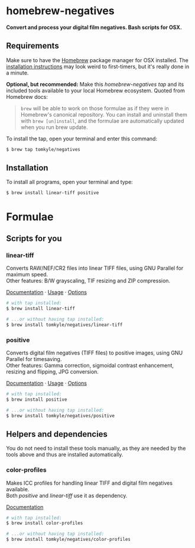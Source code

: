 
# homebrew-negatives

**Convert and process your digital film negatives. Bash scripts for OSX.**



## Requirements

Make sure to have the [Homebrew](https://brew.sh/) package manager for OSX installed. The [installation instructions](https://brew.sh/) may look weird to first-timers, but it's really done in a minute. 

**Optional, but recommended:** Make this *homebrew-negatives* *tap* and its included tools available to your local Homebrew ecosystem. Quoted from Homebrew docs: 
> `brew` will be able to work on those formulae as if they were in Homebrew's canonical repository. You can install and uninstall them with `brew [un]install`, and the formulae are automatically updated when you run brew update.

To install the tap, open your terminal and enter this command:

```bash
$ brew tap tomkyle/negatives
```



## Installation

To install all programs, open your terminal and type:


```bash
$ brew install linear-tiff positive
```


# Formulae

## Scripts for you

### linear-tiff 

Converts RAW/NEF/CR2 files into linear TIFF files, using GNU Parallel for maximum speed.  
Other features: B/W grayscaling, TIF resizing and ZIP compression.  

[Documentation](https://github.com/tomkyle/negatives-linear-tiff) &middot;
[Usage](https://github.com/tomkyle/negatives-linear-tiff#usage) &middot; 
[Options](https://github.com/tomkyle/negatives-linear-tiff#options)

```bash
# with tap installed:
$ brew install linear-tiff

# ...or without having tap installed:
$ brew install tomkyle/negatives/linear-tiff
```

### positive 

Converts digital film negatives (TIFF files) to positive images, using GNU Parallel for timesaving.  
Other features: Gamma correction, sigmoidal contrast enhancement, resizing and flipping, JPG conversion.
  
[Documentation](https://github.com/tomkyle/negatives-positive) &middot; 
[Usage](https://github.com/tomkyle/negatives-positive#usage) &middot; 
[Options](https://github.com/tomkyle/negatives-positive#options)

```bash
# with tap installed:
$ brew install positive

# ...or without having tap installed:
$ brew install tomkyle/negatives/positive
```



## Helpers and dependencies

You do not need to install these tools manually, as they are needed by the tools above and thus are installed automatically.

### color-profiles 

Makes ICC profiles for handling linear TIFF and digital film negatives available.  
Both *positive* and *linear-tiff* use it as dependency.  

[Documentation](https://github.com/tomkyle/negatives-color-profiles)

```bash
# with tap installed:
$ brew install color-profiles

# ...or without having tap installed:
$ brew install tomkyle/negatives/color-profiles
```


